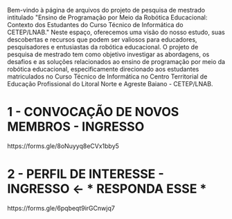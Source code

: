 Bem-vindo à página de arquivos do projeto de pesquisa de mestrado intitulado "Ensino de Programação por Meio da Robótica Educacional: Contexto dos Estudantes do Curso Técnico de Informática do CETEP/LNAB." Neste espaço, oferecemos uma visão do nosso estudo, suas descobertas e recursos que podem ser valiosos para educadores, pesquisadores e entusiastas da robótica educacional. O projeto de pesquisa de mestrado tem como objetivo investigar as abordagens, os desafios e as soluções relacionados ao ensino de programação por meio da robótica educacional, especificamente direcionado aos estudantes matriculados no Curso Técnico de Informática no Centro Territorial de Educação Profissional do Litoral Norte e Agreste Baiano - CETEP/LNAB.
<p>
<b><h1> 1 - CONVOCAÇÃO DE NOVOS MEMBROS - INGRESSO</h1> </b>
<link>https://forms.gle/8oNuyyq8eCVx1bby5</link>
</p>
<p>
<b><h1> 2 - PERFIL DE INTERESSE - INGRESSO <- * RESPONDA ESSE *</h1> </b>
<link>https://forms.gle/6pqbeqt9irGCnwjq7</link>
</p>

